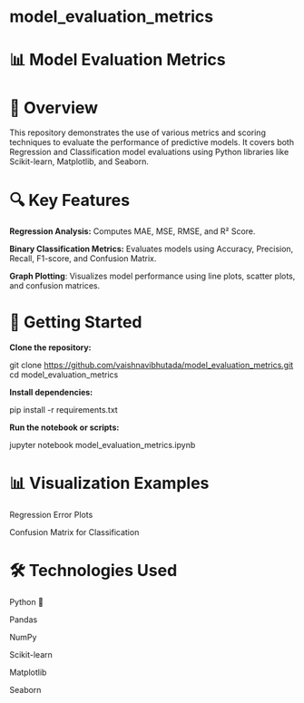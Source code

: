 # model_evaluation_metrics
# 📊 Model Evaluation Metrics

# 📌 Overview

This repository demonstrates the use of various metrics and scoring techniques to evaluate the performance of predictive models. It covers both Regression and Classification model evaluations using Python libraries like Scikit-learn, Matplotlib, and Seaborn.

# 🔍 Key Features

**Regression Analysis:** Computes MAE, MSE, RMSE, and R² Score.

**Binary Classification Metrics:** Evaluates models using Accuracy, Precision, Recall, F1-score, and Confusion Matrix.

**Graph Plotting**: Visualizes model performance using line plots, scatter plots, and confusion matrices.


# 🚀 Getting Started

**Clone the repository:**

git clone https://github.com/vaishnavibhutada/model_evaluation_metrics.git
cd model_evaluation_metrics

**Install dependencies:**

pip install -r requirements.txt

**Run the notebook or scripts:**

jupyter notebook model_evaluation_metrics.ipynb

# 📊 Visualization Examples

Regression Error Plots

Confusion Matrix for Classification

# 🛠 Technologies Used

Python 🐍

Pandas

NumPy

Scikit-learn

Matplotlib

Seaborn
